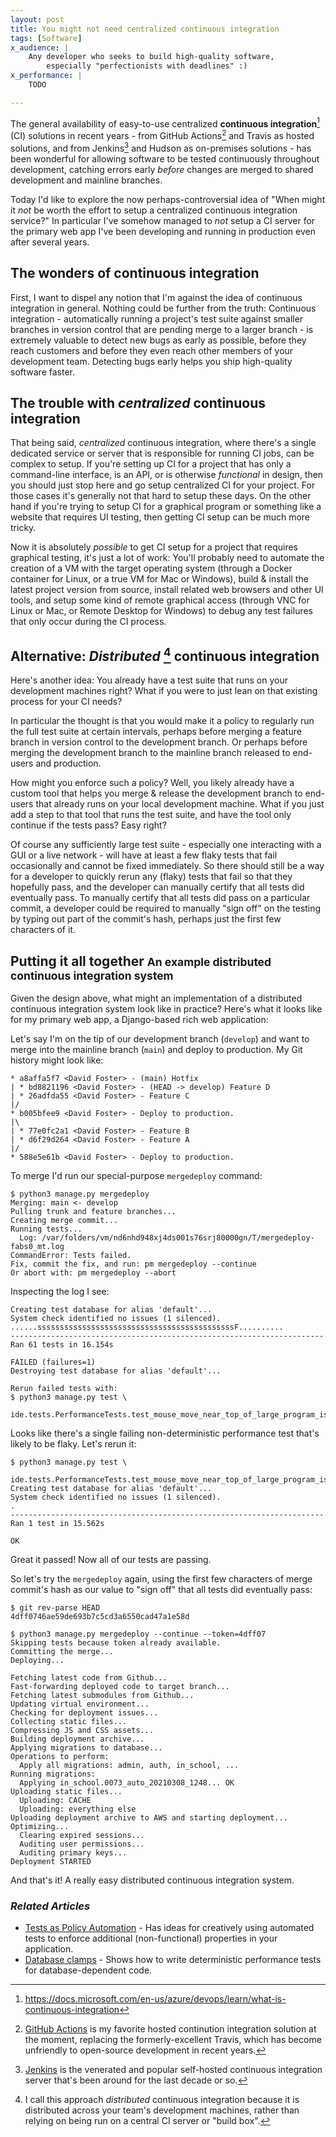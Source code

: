 ```yaml
---
layout: post
title: You might not need centralized continuous integration
tags: [Software]
x_audience: |
    Any developer who seeks to build high-quality software,
        especially "perfectionists with deadlines" :)
x_performance: |
    TODO

---
```


The general availability of easy-to-use centralized **continuous integration**[^continuous integration] (CI) solutions in recent years - from GitHub Actions[^github-actions] and Travis as hosted solutions, and from Jenkins[^jenkins] and Hudson as on-premises solutions - has been wonderful for allowing software to be tested continuously throughout development, catching errors early *before* changes are merged to shared development and mainline branches.

[^continuous integration]: <https://docs.microsoft.com/en-us/azure/devops/learn/what-is-continuous-integration>

[^github-actions]: [GitHub Actions](https://docs.github.com/en/actions) is my favorite hosted continution integration solution at the moment, replacing the formerly-excellent Travis, which has become unfriendly to open-source development in recent years.

[^jenkins]: [Jenkins](https://www.jenkins.io/doc/) is the venerated and popular self-hosted continuous integration server that's been around for the last decade or so.

Today I'd like to explore the now perhaps-controversial idea of "When might it *not* be worth the effort to setup a centralized continuous integration service?" In particular I've somehow managed to *not* setup a CI server for the primary web app I've been developing and running in production even after several years.<!--[^ts-platform]-->

<!-- [^ts-platform]: In case you're curious, the web app I mentioned that I've been developing for several years that currently lacks *centralized* continuous integration is the [TechSmart Platform](/projects/techsmart-platform/) for online computer science learning and coding. -->

## The wonders of continuous integration

First, I want to dispel any notion that I'm against the idea of continuous integration in general. Nothing could be further from the truth: Continuous integration - automatically running a project's test suite against smaller branches in version control that are pending merge to a larger branch - is extremely valuable to detect new bugs as early as possible, before they reach customers and before they even reach other members of your development team. Detecting bugs early helps you ship high-quality software faster.

## The trouble with *centralized* continuous integration

That being said, *centralized* continuous integration, where there's a single dedicated service or server that is responsible for running CI jobs, can be complex to setup. If you're setting up CI for a project that has only a command-line interface, is an API, or is otherwise *functional* in design, then you should just stop here and go setup centralized CI for your project. For those cases it's generally not that hard to setup these days. On the other hand if you're trying to setup CI for a graphical program or something like a website that requires UI testing, then getting CI setup can be much more tricky.

Now it is absolutely *possible* to get CI setup for a project that requires graphical testing, it's just a lot of work: You'll probably need to automate the creation of a VM with the target operating system (through a Docker container for Linux, or a true VM for Mac or Windows), build & install the latest project version from source, install related web browsers and other UI tools, and setup some kind of remote graphical access (through VNC for Linux or Mac, or Remote Desktop for Windows) to debug any test failures that only occur during the CI process.

## Alternative: *Distributed* [^distributed-ci] continuous integration

[^distributed-ci]: I call this approach *distributed* continuous integration because it is distributed across your team's development machines, rather than relying on being run on a central CI server or "build box".

Here's another idea: You already have a test suite that runs on your development machines right? What if you were to just lean on that existing process for your CI needs?

In particular the thought is that you would make it a policy to regularly run the full test suite at certain intervals, perhaps before merging a feature branch in version control to the development branch. Or perhaps before merging the development branch to the mainline branch released to end-users and production.

How might you enforce such a policy? Well, you likely already have a custom tool that helps you merge & release the development branch to end-users that already runs on your local development machine. What if you just add a step to that tool that runs the test suite, and have the tool only continue if the tests pass? Easy right?

Of course any sufficiently large test suite - especially one interacting with a GUI or a live network - will have at least a few flaky tests that fail occasionally and cannot be fixed immediately. So there should still be a way for a developer to quickly rerun any (flaky) tests that fail so that they hopefully pass, and the developer can manually certify that all tests did eventually pass. To manually certify that all tests did pass on a particular commit, a developer could be required to manually "sign off" on the testing by typing out part of the commit's hash, perhaps just the first few characters of it.

## Putting it all together <small>An example distributed continuous integration system</small>

Given the design above, what might an implementation of a distributed continuous integration system look like in practice? Here's what it looks like for my primary web app, a Django-based rich web application:

Let's say I'm on the tip of our development branch (`develop`) and want to merge into the mainline branch (`main`) and deploy to production. My Git history might look like:

```
* a8affa5f7 <David Foster> - (main) Hotfix
| * bd8821196 <David Foster> - (HEAD -> develop) Feature D
| * 26adfda55 <David Foster> - Feature C
|/  
* b005bfee9 <David Foster> - Deploy to production.
|\  
| * 77e0fc2a1 <David Foster> - Feature B
| * d6f29d264 <David Foster> - Feature A
|/ 
* 588e5e61b <David Foster> - Deploy to production.
```

To merge I'd run our special-purpose `mergedeploy` command:

```
$ python3 manage.py mergedeploy
Merging: main <- develop
Pulling trunk and feature branches...
Creating merge commit...
Running tests...
  Log: /var/folders/vm/nd6nhd948xj4ds001s76srj80000gn/T/mergedeploy-fabs0_mt.log
CommandError: Tests failed.
Fix, commit the fix, and run: pm mergedeploy --continue
Or abort with: pm mergedeploy --abort
```

Inspecting the log I see:

```
Creating test database for alias 'default'...
System check identified no issues (1 silenced).
......ssssssssssssssssssssssssssssssssssssssssssssF..........
----------------------------------------------------------------------
Ran 61 tests in 16.154s

FAILED (failures=1)
Destroying test database for alias 'default'...

Rerun failed tests with:
$ python3 manage.py test \
    ide.tests.PerformanceTests.test_mouse_move_near_top_of_large_program_is_fast_enough
```

Looks like there's a single failing non-deterministic performance test that's likely to be flaky. Let's rerun it:

```
$ python3 manage.py test \
    ide.tests.PerformanceTests.test_mouse_move_near_top_of_large_program_is_fast_enough
Creating test database for alias 'default'...
System check identified no issues (1 silenced).
.
----------------------------------------------------------------------
Ran 1 test in 15.562s

OK
```

Great it passed! Now all of our tests are passing.

So let's try the `mergedeploy` again, using the first few characters of merge commit's hash as our value to "sign off" that all tests did eventually pass:

```
$ git rev-parse HEAD
4dff0746ae59de693b7c5cd3a6550cad47a1e58d

$ python3 manage.py mergedeploy --continue --token=4dff07
Skipping tests because token already available.
Committing the merge...
Deploying...

Fetching latest code from Github...
Fast-forwarding deployed code to target branch...
Fetching latest submodules from Github...
Updating virtual environment...
Checking for deployment issues...
Collecting static files...
Compressing JS and CSS assets...
Building deployment archive...
Applying migrations to database...
Operations to perform:
  Apply all migrations: admin, auth, in_school, ...
Running migrations:
  Applying in_school.0073_auto_20210308_1248... OK
Uploading static files...
  Uploading: CACHE
  Uploading: everything else
Uploading deployment archive to AWS and starting deployment...
Optimizing...
  Clearing expired sessions...
  Auditing user permissions...
  Auditing primary keys...
Deployment STARTED
```

And that's it! A really easy distributed continuous integration system.

### *Related Articles*

* [Tests as Policy Automation](/articles/2021/02/02/tests-as-policy-automation/) - Has ideas for creatively using automated tests to enforce additional (non-functional) properties in your application.
* [Database clamps](/articles/2021/02/09/database-clamps-deterministic-performance-tests-for-database-dependent-code/) - Shows how to write deterministic performance tests for database-dependent code.
